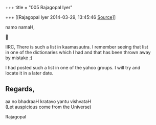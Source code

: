 +++
title = "005 Rajagopal Iyer"

+++
[[Rajagopal Iyer	2014-03-29, 13:45:46 [Source](https://groups.google.com/g/samskrita/c/7OdKqBx-RZM)]]



namo namaH,  



IIRC, There is such a list in kaamasuutra. I remember seeing that list  
in one of the dictionaries which I had and that has been thrown away  
by mistake ;)  
  
I had posted such a list in one of the yahoo groups. I will try and  
locate it in a later date.  
  
Regards,  
--  
aa no bhadraaH kratavo yantu vishvataH  
(Let auspicious come from the Universe)  
  
Rajagopal  

